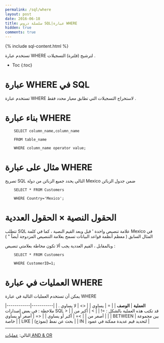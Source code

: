 ```yaml
---
permalink: /sql/where
layout: post
date: 2016-06-18
title: سلسلة دروس SQL|عبارة WHERE
hidden: true
comments: true
---
```


{% include sql-content.html %}



تستخدم عبارة WHERE لترشيح (فلترة) التسجيلات .

* Toc
{:toc}

# عبارة WHERE في SQL


تستخدم عبارة WHERE لاستخراج التسجيلات التي تطابق معيار محدد فقط .


# بناء عبارة WHERE 


        SELECT column_name,column_name

        FROM table_name

        WHERE column_name operator value;


# مثال على عبارة WHERE


تصريح SQL التالي يحدد جميع الزبائن من دولة Mexico ضمن جدول الزبائن


        SELECT * FROM Customers

        WHERE Country='Mexico';


# الحقول النصية × الحقول العددية


تتطلب SQL علامة تنصيص واحدة  '  قبل وبعد القيم النصية ، كما في كلمة Mexico في المثال السابق ( معظم أنظمة قواعد البيانات تسمح بعلامة التنصيص المزدوجة أيضاً " )


وبالمقابل ، القيم العددية يجب ألا تكون محاطة بعلامتي تنصيص :


        SELECT * FROM Customers

        WHERE CustomerID=1;


# العمليات في عبارة WHERE


يمكن أن تستخدم العمليات التالية في عبارة WHERE


|------------|-----------|
| **العملية**       |  **الوصف**         | 
| =    |    يساوي       |
| <> |     لا يساوي . ملاحظة : في بعض إصدارات SQL قد تكتب هذه العملية بالشكل : =!      | 
| >  | أكبر من     | 
|     <       | أصغر من |
|      >=      | أكبر أو يساوي |
|        <=    | أصغر أو يساوي |
|          BETWEEN  | بين مجموعة خاصة |
|    LIKE        | بحث عن نمط (نموذج) |
|    IN        | لتحديد قيم عديدة ممكنة في عمود |

*********************

التالي: [عمليات AND & OR](and-or)
